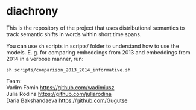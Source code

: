 # diachrony
This is the repository of the project that uses distributional semantics to track semantic shifts in words within short time spans.

You can use sh scripts in scripts/ folder to understand how to use the models.
E. g. for comparing embeddings from 2013 and embeddings from 2014 in a verbose manner, run:
```
sh scripts/comparison_2013_2014_informative.sh
```


Team:  
Vadim Fomin https://github.com/wadimiusz  
Julia Rodina https://github.com/juliarodina  
Daria Bakshandaeva https://github.com/Gugutse  
